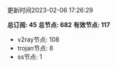 更新时间2023-02-06 17:26:29

**总订阅: 45**
**总节点: 682**
**有效节点: 117**
- v2ray节点: 108
- trojan节点: 8
- ss节点: 1
